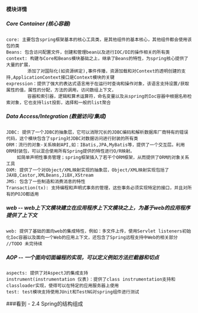 ####  模块详情
##### Core Container (核心容器)
    core: 主要包含spring框架基本的核心工具类，是其他组件的基本核心，其他组件都会使用该包的类
    Beans: 包含访问配置文件，创建和管理bean以及进行IOC/DI的操作相关的所有类
    context: 构建与Core和Beans模块基础之上，继承了Beans的特性，为spring核心提供了大量的扩展，
            添加了对国际化(如资源绑定),事件传播，资源加载和对Context的透明创建的支持,ApplicationContext接口是Context模块的关键
    expression：提供了强大的表达式语言用于在运行时查询和操作对象，该语言支持设置/获取属性的值，属性的分配，方法的调用，访问数组上下文，
            容器和索引器，逻辑和算术运算符，命名变量以及从spring的Ioc容器中根据名称检索对象，它也支持list投影，选择和一般的list聚合

##### Data Access/Integration (数据访问/集成)
    JDBC: 提供了一个JDBC的抽象层，它可以消除冗长的JDBC编码和解析数据库厂商特有的错误代码，这个模块包含了spring对JDBC对数据访问进行封装的所有类
    ORM：流行的对象-关系映射API,如：IBatis,JPA,MyBatis等，提供了一个交互层。利用ORM封装包，可以混合使用所有Spring提供的特性进行O/R映射。
        如简单声明性事务管理；spring框架插入了若干个ORM框架，从而提供了ORM的对象关系工具
    OXM: 提供了一个对Object/XML映射实现的抽象层，Object/XML映射实现包括了JAXB,Castor,XMLBeans,JiBX,XStream
    JMS: 包含了一些制造和消费消息的特性
    Transaction(tx): 支持编程和声明式事务的管理，这些事务必须实现特定的接口，并且对所有的POJO都适用
 
##### web -- web上下文模块建立在应用程序上下文模块之上，为基于web的应用程序提供了上下文
    web: 提供了基础的面向web的集成特性，例如：多文件上传，使用Servlet listeners初始化Ioc容器以及面向一个Web的应用上下文，还包含了Spring远程支持中Web的相关部分
    //TODO 未完待续

##### AOP -- 一个面向切面编程的实现，可以定义例如方法拦截器和切点
    aspects: 提供了对AspectJ的集成支持
    instrument(instrumentation 仪表)：提供了class instrumentation支持和classloader实现，使得可以在特定的应用服务器上使用
    test: test模块支持使用JUnit和TestNG对spring组件进行测试

###看到 - 2.4 Spring的结构组成
